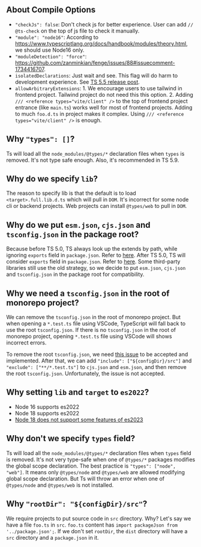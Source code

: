## About Compile Options

- `"checkJs": false`: Don't check js for better experience. User can add `// @ts-check` on the top of js file to check it manually.
- `"module": "node16"`: According to https://www.typescriptlang.org/docs/handbook/modules/theory.html, we should use Node16 only.
- `"moduleDetection": "force"`: https://github.com/zanminkian/fenge/issues/88#issuecomment-1734416707.
- `isolatedDeclarations`: Just wait and see. This flag will do harm to development experience. See [TS 5.5 release post](https://devblogs.microsoft.com/typescript/announcing-typescript-5-5).
- `allowArbitraryExtensions`: 1. We encourage users to use tailwind in frontend project. Tailwind project do not need this this option. 2. Adding `/// <reference types="vite/client" />` to the top of frontend project entrance (like `main.ts`) works well for most of frontend projects. Adding to much `foo.d.ts` in project makes it complex. Using `/// <reference types="vite/client" />` is enough.

## Why `"types": []`?

Ts will load all the `node_modules/@types/*` declaration files when `types` is removed. It's not type safe enough. Also, it's recommended in TS 5.9.

## Why do we specify `lib`?

The reason to specify lib is that the default is to load `<target>.full.lib.d.ts` which will pull in `DOM`. It's incorrect for some node cli or backend projects. Web projects can install `@types/web` to pull in `DOM`.

## Why do we put `esm.json`, `cjs.json` and `tsconfig.json` in the package root?

Because before TS 5.0, TS always look up the extends by path, while ignoring `exports` field in `package.json`. Refer to [here](https://github.com/microsoft/TypeScript/issues/53314#issuecomment-1474354281). After TS 5.0, TS will consider `exports` field in `package.json`. Refer to [here](https://github.com/microsoft/TypeScript/issues/53314#issuecomment-1480295680). Some third-party libraries still use the old strategy, so we decide to put `esm.json`, `cjs.json` and `tsconfig.json` in the package root for compatibility.

## Why we need a `tsconfig.json` in the root of monorepo project?

We can remove the `tsconfig.json` in the root of monorepo project. But when opening a `*.test.ts` file using VSCode, TypeScript will fall back to use the root `tsconfig.json`. If there is no `tsconfig.json` in the root of monorepo project, opening `*.test.ts` file using VSCode will shows incorrect errors.

To remove the root `tsconfig.json`, we need [this issue](https://github.com/microsoft/TypeScript/issues/60748) to be accepted and implemented. After that, we can add `"include": ["${configDir}/src"]` and `"exclude": ["**/*.test.ts"]` to `cjs.json` and `esm.json`, and then remove the root `tsconfig.json`. Unfortunately, the issue is not accepted.

## Why setting `lib` and `target` to `es2022`?

- Node 16 supports es2022
- Node 18 supports es2022
- [Node 18 does not support some features of es2023](https://github.com/tsconfig/bases/issues/217)

## Why don't we specify `types` field?

Ts will load all the `node_modules/@types/*` declaration files when `types` field is removed. It's not very type-safe when one of `@types/*` packages modifies the global scope declaration. The best practice is `"types": ["node", "web"]`. It means only `@types/node` and `@types/web` are allowed modifying global scope declaration. But Ts will throw an error when one of `@types/node` and `@types/web` is not installed.

## Why `"rootDir": "${configDir}/src"`?

We require projects to put source code in `src` directory. Why? Let's say we have a file `foo.ts` in `src`. `foo.ts` content has `import packageJson from '../package.json';`. If we don't set `rootDir`, the `dist` directory will have a `src` directory and a `package.json` in it.
